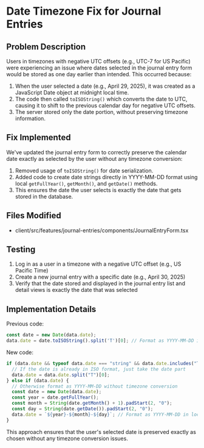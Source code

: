 # Date Timezone Fix for Journal Entries

## Problem Description
Users in timezones with negative UTC offsets (e.g., UTC-7 for US Pacific) were experiencing an issue where dates selected in the journal entry form would be stored as one day earlier than intended. This occurred because:

1. When the user selected a date (e.g., April 29, 2025), it was created as a JavaScript Date object at midnight local time.
2. The code then called `toISOString()` which converts the date to UTC, causing it to shift to the previous calendar day for negative UTC offsets.
3. The server stored only the date portion, without preserving timezone information.

## Fix Implemented
We've updated the journal entry form to correctly preserve the calendar date exactly as selected by the user without any timezone conversion:

1. Removed usage of `toISOString()` for date serialization.
2. Added code to create date strings directly in YYYY-MM-DD format using local `getFullYear()`, `getMonth()`, and `getDate()` methods.
3. This ensures the date the user selects is exactly the date that gets stored in the database.

## Files Modified
- client/src/features/journal-entries/components/JournalEntryForm.tsx

## Testing
1. Log in as a user in a timezone with a negative UTC offset (e.g., US Pacific Time)
2. Create a new journal entry with a specific date (e.g., April 30, 2025)
3. Verify that the date stored and displayed in the journal entry list and detail views is exactly the date that was selected

## Implementation Details
Previous code:
```javascript
const date = new Date(data.date);
data.date = date.toISOString().split('T')[0]; // Format as YYYY-MM-DD in UTC
```

New code:
```javascript
if (data.date && typeof data.date === "string" && data.date.includes("T")) {
  // If the date is already in ISO format, just take the date part
  data.date = data.date.split("T")[0];
} else if (data.date) {
  // Otherwise format as YYYY-MM-DD without timezone conversion
  const date = new Date(data.date);
  const year = date.getFullYear();
  const month = String(date.getMonth() + 1).padStart(2, "0");
  const day = String(date.getDate()).padStart(2, "0");
  data.date = `${year}-${month}-${day}`; // Format as YYYY-MM-DD in local timezone
}
```

This approach ensures that the user's selected date is preserved exactly as chosen without any timezone conversion issues.